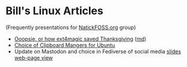 # Bill's Linux Articles

(Frequently presentations for [NatickFOSS.org](https://NatickFOSS.org/) group)

* [Ooopsie, or how ext4magic saved Thanksgiving](./ext4magic.html) ([md](./ext4magic.md))
* [Choice of Clipboard Mangers for Ubuntu](Clipboards.html)
* Update on Mastodon and choice in Fediverse of social media [slides](./2022-Nov-Mastodon/Mastodon.md.slidy.html) [web-page view](./2022-Nov-Mastodon/Mastodon.md.doc.html)

